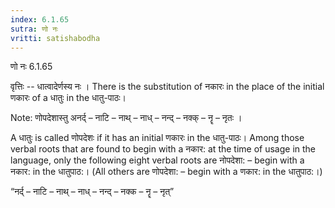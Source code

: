 ```yaml
---
index: 6.1.65
sutra: णो नः
vritti: satishabodha
---
```



 णो नः 6.1.65 


वृत्तिः -- धात्‍वादेर्णस्‍य नः । There is the substitution of नकारः in the place of the initial णकारः of a धातुः in the धातु-पाठः। 


Note: णोपदेशास्‍तु अनर्द् – नाटि – नाथ् – नाध् – नन्‍द् – नक्क् – नॄ – नृतः । 

A धातुः is called णोपदेशः if it has an initial णकारः in the धातु-पाठः। Among those verbal roots that are found to begin with a नकार: at the time of usage in the language, only the following eight verbal roots are नोपदेशा: – begin with a नकार: in the धातुपाठ:। (All others are णोपदेशा: – begin with a णकार: in the धातुपाठ:।) 

“नर्द् – नाटि – नाथ् – नाध् – नन्‍द् – नक्‍क – नॄ – नृत्” 



